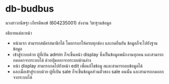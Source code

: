 # db-budbus
นางสาวกนิษฐา เกียรติพงษ์ (604235001)
ส่งงาน วิชาฐานข้อมูล 


อธิบายแต่ละหน้า
- หน้าแรก สามารถสมัครสมาชิกได้ โดยกรอกให้ครบทุกช่อง และกดยืนยัน ข้อมูลก็จะไปยังฐานข้อมูล
- เข้าสู่ระบบด้วย ผู้ที่เป้น admin ก็จะขึ้นหน้า display ซึ่งเป็นข้อมูลพนักงานทุกคน และสามารถกดออกจากระบบได้ ด้วยปุ่มออกจากระบบด้านล่าง
- หน้า display สามารถกดไปยังหน้า edit เพื่อแก้ไขข้อมู ลและสามารถลบข้อมูลได้
- และเมื่อเข้าสู่ระบบด้วย ผู้ที่เป้น sale ก็จะขึ้นข้อมูลส่วนตัวของ sale คนนั้น และสามารถกดออกจากระบบได้
